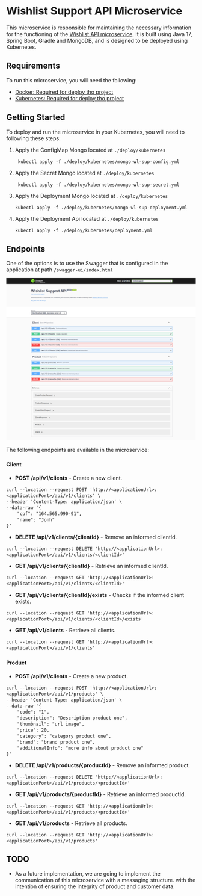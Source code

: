 # Wishlist Support API Microservice
This microservice is responsible for maintaining the necessary information for the functioning of the [Wishlist API microservice](https://github.com/raytotti/wishlist). It is built using Java 17, Spring Boot, Gradle and MongoDB, and is designed to be deployed using Kubernetes.

## Requirements

To run this microservice, you will need the following:

* [Docker: Required for deploy tho project](https://www.docker.com/)
* [Kubernetes: Required for deploy tho project](https://kubernetes.io/)

## Getting Started
To deploy and run the microservice in your Kubernetes, you will need to following these steps:

1. Apply the ConfigMap Mongo located at `./deploy/kubernetes`
    ```shell
     kubectl apply -f ./deploy/kubernetes/mongo-wl-sup-config.yml
   ```
2. Apply the Secret Mongo located at `./deploy/kubernetes`
    ```shell
     kubectl apply -f ./deploy/kubernetes/mongo-wl-sup-secret.yml
   ```
3. Apply the Deployment Mongo located at `./deploy/kubernetes`
    ```shell
   kubectl apply -f ./deploy/kubernetes/mongo-wl-sup-deployment.yml
   ```
4. Apply the Deployment Api located at `./deploy/kubernetes`
   ```shell
   kubectl apply -f ./deploy/kubernetes/deployment.yml
   ```
   
## Endpoints
One of the options is to use the Swagger that is configured in the application at path `/swagger-ui/index.html`

![Swagger](docs/swagger.png)

The following endpoints are available in the microservice:

###
#### Client
* **POST /api/v1/clients** - Create a new client.
```shell
curl --location --request POST 'http://<applicationUrl>:<applicationPort>/api/v1/clients' \
--header 'Content-Type: application/json' \
--data-raw '{
    "cpf": "164.565.990-91",
    "name": "Jonh"
}'
```
* **DELETE /api/v1/clients/{clientId}** - Remove an informed clientId.
```shell
curl --location --request DELETE 'http://<applicationUrl>:<applicationPort>/api/v1/clients/<clientId>'
```
* **GET /api/v1/clients/{clientId}** - Retrieve an informed clientId.
```shell
curl --location --request GET 'http://<applicationUrl>:<applicationPort>/api/v1/clients/<clientId>'
```
* **GET /api/v1/clients/{clientId}/exists** - Checks if the informed client exists.
```shell
curl --location --request GET 'http://<applicationUrl>:<applicationPort>/api/v1/clients/<clientId>/exists'
```
* **GET /api/v1/clients** - Retrieve all clients.
```shell
curl --location --request GET 'http://<applicationUrl>:<applicationPort>/api/v1/clients'
```

###
#### Product
* **POST /api/v1/clients** - Create a new product.
```shell
curl --location --request POST 'http://<applicationUrl>:<applicationPort>/api/v1/products' \
--header 'Content-Type: application/json' \
--data-raw '{
    "code": "1",
    "description": "Description product one",
    "thumbnail": "url image",
    "price": 20,
    "category": "category product one",
    "brand": "brand product one",
    "additionalInfo": "more info about product one"
}'
```
* **DELETE /api/v1/products/{productId}** - Remove an informed product.
```shell
curl --location --request DELETE 'http://<applicationUrl>:<applicationPort>/api/v1/products/<productId>'
```
* **GET /api/v1/products/{productId}** - Retrieve an informed productId.
```shell
curl --location --request GET 'http://<applicationUrl>:<applicationPort>/api/v1/products/<productId>'
```
* **GET /api/v1/products** - Retrieve all products.
```shell
curl --location --request GET 'http://<applicationUrl>:<applicationPort>/api/v1/products'
```

## TODO
* As a future implementation, we are going to implement the communication of this microservice with a messaging structure. with the intention of ensuring the integrity of product and customer data.
